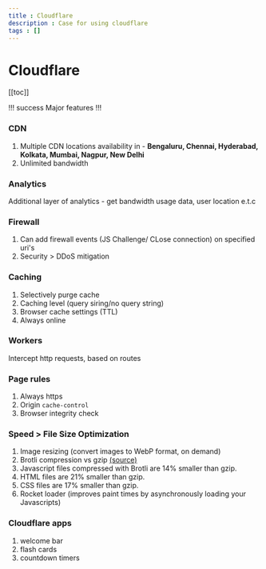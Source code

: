 ```yaml
---
title : Cloudflare
description : Case for using cloudflare
tags : []
---
```


# Cloudflare

[[toc]]

!!! success Major features
!!!

### CDN
1. Multiple CDN locations availability in - __Bengaluru, Chennai, Hyderabad, Kolkata, Mumbai, Nagpur, New Delhi__
2. Unlimited bandwidth

### Analytics
Additional layer of analytics - get bandwidth usage data, user location e.t.c

### Firewall
1. Can add firewall events (JS Challenge/ CLose connection) on specified uri's
2. Security > DDoS mitigation

### Caching
1. Selectively purge cache
2. Caching level (query siring/no query string)
3. Browser cache settings (TTL)
4. Always online


### Workers
Intercept http requests, based on routes

### Page rules
1. Always https
2. Origin `cache-control`
3. Browser integrity check

### Speed > File Size Optimization
1.  Image resizing (convert images to WebP format, on demand)
2.  Brotli compression vs gzip [(source)](https://medium.com/oyotech/how-brotli-compression-gave-us-37-latency-improvement-14d41e50fee4)
   1. Javascript files compressed with Brotli are 14% smaller than gzip.
   2. HTML files are 21% smaller than gzip.
   3. CSS files are 17% smaller than gzip.
3.  Rocket loader (improves paint times by asynchronously loading your Javascripts)

### Cloudflare apps
1.  welcome bar
2.  flash cards
3.  countdown timers